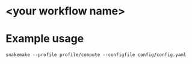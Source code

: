 # \<your workflow name\>

# Example usage
```
snakemake --profile profile/compute --configfile config/config.yaml
```